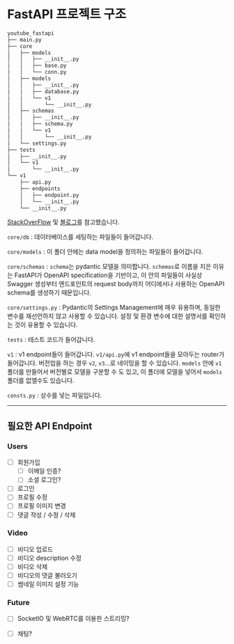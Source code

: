 # FastAPI 프로젝트 구조

```bash
youtube_fastapi
├── main.py
├── core
│   ├── models
│   │   ├── __init__.py
│   │   ├── base.py
│   │   └── conn.py
│   ├── models
│   │   ├── __init__.py
│   │   ├── database.py
│   │   └── v1
│   │       └── __init__.py
│   ├── schemas
│   │   ├── __init__.py
│   │   ├── schema.py
│   │   └── v1
│   │       └── __init__.py
│   └── settings.py
├── tests
│   ├── __init__.py
│   └── v1
│       └── __init__.py
└── v1
    ├── api.py
    ├── endpoints
    │   ├── endpoint.py
    │   └── __init__.py
    └── __init__.py 

```

[StackOverFlow](https://stackoverflow.com/questions/64943693/what-are-the-best-practices-for-structuring-a-fastapi-project) 및 [블로그](https://dingrr.com/blog/post/python-fastapi-%EB%A1%9C-%EB%B0%B1%EC%97%94%EB%93%9C-%EB%A7%8C%EB%93%A4%EA%B8%B0-2%ED%99%94-%ED%94%84%EB%A1%9C%EC%A0%9D%ED%8A%B8-%EA%B5%AC%EC%A1%B0)를 참고했습니다.

`core/db` : 데이터베이스를 세팅하는 파일들이 들어갑니다.

`core/models` : 이 폴더 안에는  data model을 정의하는 파일들이 들어갑니다.

`core/schemas` : `schema`는 pydantic 모델을 의미합니다. `schemas`로 이름을 지은 이유는 FastAPI가 OpenAPI specification을 기반이고, 이 안의 파일들이 사실상 Swagger 생성부터 엔드포인트의 request body까지 어디에서나 사용하는 OpenAPI schema를 생성하기 때문입니다. 

`core/settings.py` : Pydantic의 Settings Management에 매우 유용하며, 동일한 변수를 재선언하지 않고 사용할 수 있습니다. 설정 및 환경 변수에 대한 설명서를 확인하는 것이 유용할 수 있습니다.

`tests` : 테스트 코드가 들어갑니다.

`v1` : v1 endpoint들이 들어갑니다. `v1/api.py`에 v1 endpoint들을 모아두는 router가 들어갑니다. 버전업을 하는 경우 `v2`, `v3`...로 네이밍을 할 수 있습니다. `models` 안에 `v1` 폴더를 만들어서 버전별로 모델을 구분할 수 도 있고, 이 폴더에 모델을 넣어서 `models` 폴더를 없앨수도 있습니다.

`consts.py` : 상수를 넣는 파일입니다.

---
## 필요한 API Endpoint

### Users

- [ ] 회원가입
  - [ ] 이메일 인증?
  - [ ] 소셜 로그인?
- [ ] 로그인
- [ ] 프로필 수정
- [ ] 프로필 이미지 변경
- [ ] 댓글 작성 / 수정 / 삭제

### Video

- [ ] 비디오 업로드
- [ ] 비디오 description 수정
- [ ] 비디오 삭제
- [ ] 비디오의 댓글 불러오기
- [ ] 썸네일 이미지 설정 기능

### Future

- [ ] SocketIO 및 WebRTC를 이용한 스트리밍?
- [ ] 채팅?


